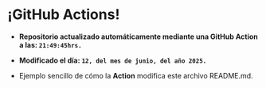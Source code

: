 # ¡GitHub Actions!
* **Repositorio actualizado automáticamente mediante una GitHub Action a las: `21:49:45hrs.`**
* **Modificado el día: `12, del mes de junio, del año 2025.`**

* Ejemplo sencillo de cómo la **Action** modifica este archivo README.md.
